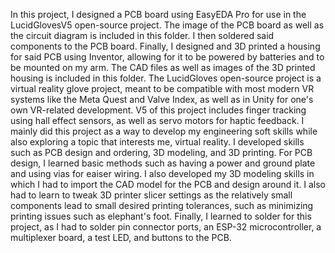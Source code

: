 In this project, I designed a PCB board using EasyEDA Pro for use in the LucidGlovesV5 open-source project. The image of the PCB board as well as the circuit diagram is included in this folder. I then soldered said components to the PCB board. Finally, I designed and 3D printed a housing for said PCB using Inventor, allowing for it to be powered by batteries and to be mounted on my arm. The CAD files as well as images of the 3D printed housing is included in this folder.
The LucidGloves open-source project is a virtual reality glove project, meant to be compatible with most modern VR systems like the Meta Quest and Valve Index, as well as in Unity for one's own VR-related development. V5 of this project includes finger tracking using hall effect sensors, as well as servo motors for haptic feedback. 
I mainly did this project as a way to develop my engineering soft skills while also exploring a topic that interests me, virtual reality. I developed skills such as PCB design and ordering, 3D modeling, and 3D printing.
For PCB design, I learned basic methods such as having a power and ground plate and using vias for eaiser wiring. I also developed my 3D modeling skills in which I had to import the CAD model for the PCB and design around it. I also had to learn to tweak 3D printer slicer settings as the relatively small components lead to small desired printing tolerances, such as minimizing printing issues such as elephant's foot. Finally, I learned to solder for this project, as I had to solder pin connector ports, an ESP-32 microcontroller, a multiplexer board, a test LED, and buttons to the PCB.